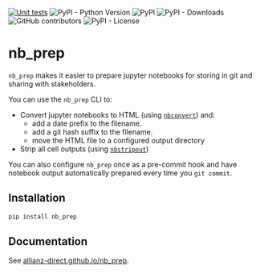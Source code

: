 [![Unit tests](https://github.com/allianz-direct/nb_prep/actions/workflows/unit_tests.yml/badge.svg)](https://github.com/allianz-direct/nb_prep/actions/workflows/unit_tests.yml)
![PyPI - Python Version](https://img.shields.io/pypi/pyversions/nb-prep)
![PyPI](https://img.shields.io/pypi/v/nb-prep)
![PyPI - Downloads](https://img.shields.io/pypi/dm/nb-prep)
![GitHub contributors](https://img.shields.io/github/contributors/timvink/nb-prep)
![PyPI - License](https://img.shields.io/pypi/l/nb-prep)

# nb_prep

`nb_prep` makes it easier to prepare jupyter notebooks for storing in git and sharing with stakeholders. 

You can use the `nb_prep` CLI to:

- Convert jupyter notebooks to HTML (using [`nbconvert`](https://nbconvert.readthedocs.io/)) and:
    - add a date prefix to the filename.
    - add a git hash suffix to the filename.
    - move the HTML file to a configured output directory
- Strip all cell outputs (using [`nbstripout`](https://github.com/kynan/nbstripout))

You can also configure `nb_prep` once as a pre-commit hook and have notebook output automatically prepared every time you `git commit`.

## Installation

```bash
pip install nb_prep
```

## Documentation

See [allianz-direct.github.io/nb_prep](https://allianz-direct.github.io/nb_prep).